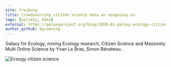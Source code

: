 ```yaml
---
site: freiburg
title: Crowdsourcing citizen science data on usegalaxy.eu
tags: [society, data]
external: https://galaxyproject.org/blog/2020-01-galaxy-ecology-citizen-science/
author_github: bgruening
---
```


Galaxy for Ecology, mixing Ecology research, Citizen Science and Massively Multi Online Science by Yvan Le Bras, Simon Bénateau.

![Ecoogy citizen science](https://galaxyproject.org/blog/2020-01-galaxy-ecology-citizen-science/webhook1.PNG)


